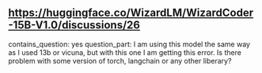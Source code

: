 ## https://huggingface.co/WizardLM/WizardCoder-15B-V1.0/discussions/26

contains_question: yes
question_part: I am using this model the same way as I used 13b or vicuna, but with this one I am getting this error. Is there problem with some version of torch, langchain or any other liberary?